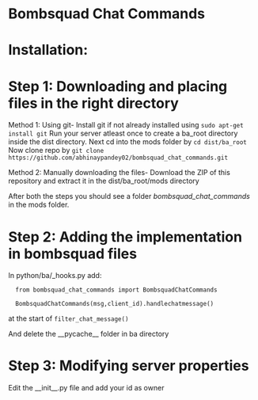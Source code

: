 # Bombsquad Chat Commands
# Installation:

# Step 1: Downloading and placing files in the right directory

Method 1: Using git-
  Install git if not already installed using `sudo apt-get install git`
  Run your server atleast once to create a ba_root directory inside the dist directory.
  Next cd into the mods folder by `cd dist/ba_root`
  Now clone repo by `git clone https://github.com/abhinaypandey02/bombsquad_chat_commands.git`
  
Method 2: Manually downloading the files-
  Download the ZIP of this repository and extract it in the dist/ba_root/mods directory

After both the steps you should see a folder _bombsquad_chat_commands_ in the mods folder.  

# Step 2: Adding the implementation in bombsquad files
  In python/ba/_hooks.py 
  add:
  
      from bombsquad_chat_commands import BombsquadChatCommands
  
      BombsquadChatCommands(msg,client_id).handlechatmessage()
   
  at the start of `filter_chat_message()`

And delete the \_\_pycache__ folder in ba directory

# Step 3: Modifying server properties
  Edit the \_\_init__.py file and add your id as owner
